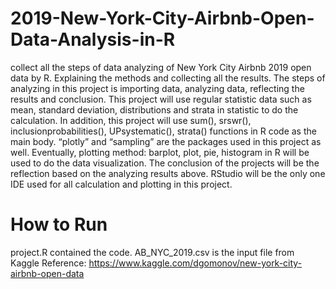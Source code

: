 # 2019-New-York-City-Airbnb-Open-Data-Analysis-in-R
collect all the steps of data analyzing of New York City Airbnb 2019 open data by R. Explaining the methods and collecting all the results. The steps of analyzing in this project is importing data, analyzing data, reflecting the results and conclusion. This project will use regular statistic data such as mean, standard deviation, distributions and strata in statistic to do the calculation. In addition, this project will use sum(), srswr(), inclusionprobabilities(), UPsystematic(), strata() functions in R code as the main body. “plotly” and “sampling” are the packages used in this project as well. Eventually, plotting method: barplot, plot, pie, histogram in R will be used to do the data visualization. The conclusion of the projects will be the reflection based on the analyzing results above. RStudio will be the only one IDE used for all calculation and plotting in this project.


# How to Run

project.R contained the code.
AB_NYC_2019.csv is the input file from Kaggle
Reference: https://www.kaggle.com/dgomonov/new-york-city-airbnb-open-data
